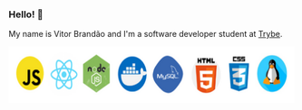 ### Hello! 👋

My name is Vitor Brandão and I'm a software developer student at [Trybe](https://www.betrybe.com/). 

<img src="Programming_Skills.png" alt="my-skills" width="700" height="100" />

